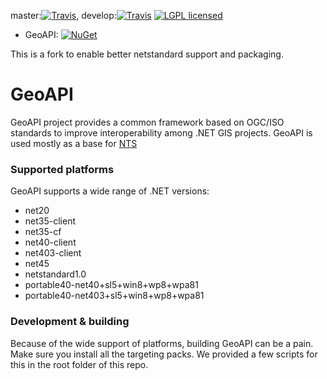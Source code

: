 master:[![Travis](https://travis-ci.org/NetTopologySuite/GeoAPI.svg?branch=master)](https://travis-ci.org/NetTopologySuite/GeoAPI), develop:[![Travis](https://travis-ci.org/NetTopologySuite/GeoAPI.svg?branch=develop)](https://travis-ci.org/NetTopologySuite/GeoAPI)
[![LGPL licensed](https://img.shields.io/badge/license-LGPL-blue.svg)](https://github.com/NetTopologySuite/GeoAPI/blob/develop/LICENSE.md)

- GeoAPI: [![NuGet](https://img.shields.io/nuget/v/GeoAPI.svg?style=flat)](https://www.nuget.org/packages/GeoAPI/)  

This is a fork to enable better netstandard support and packaging.

# GeoAPI

GeoAPI project provides a common framework based on OGC/ISO standards to improve interoperability among .NET GIS projects. GeoAPI is used mostly as a base for [NTS](https://github.com/NetTopologySuite/NetTopologySuite/)

### Supported platforms

GeoAPI supports a wide range of .NET versions:

- net20
- net35-client
- net35-cf
- net40-client
- net403-client
- net45
- netstandard1.0
- portable40-net40+sl5+win8+wp8+wpa81
- portable40-net403+sl5+win8+wp8+wpa81

### Development & building

Because of the wide support of platforms, building GeoAPI can be a pain. Make sure you install all the targeting packs. We provided a few scripts for this in the root folder of this repo.

